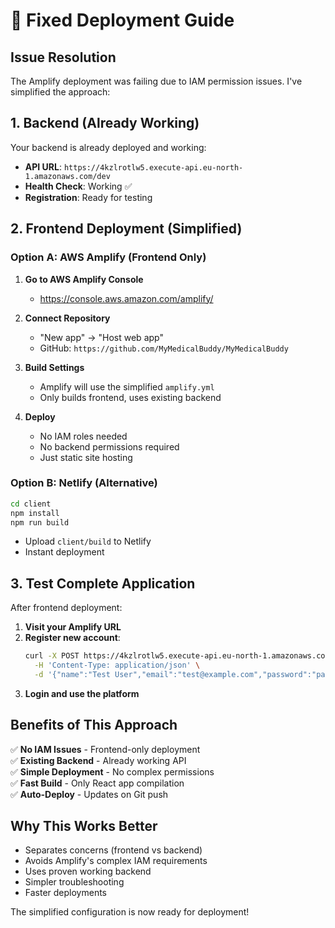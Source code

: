# 🚀 Fixed Deployment Guide

## Issue Resolution

The Amplify deployment was failing due to IAM permission issues. I've simplified the approach:

## 1. Backend (Already Working)

Your backend is already deployed and working:
- **API URL**: `https://4kzlrotlw5.execute-api.eu-north-1.amazonaws.com/dev`
- **Health Check**: Working ✅
- **Registration**: Ready for testing

## 2. Frontend Deployment (Simplified)

### Option A: AWS Amplify (Frontend Only)

1. **Go to AWS Amplify Console**
   - https://console.aws.amazon.com/amplify/

2. **Connect Repository**
   - "New app" → "Host web app"
   - GitHub: `https://github.com/MyMedicalBuddy/MyMedicalBuddy`

3. **Build Settings**
   - Amplify will use the simplified `amplify.yml`
   - Only builds frontend, uses existing backend

4. **Deploy**
   - No IAM roles needed
   - No backend permissions required
   - Just static site hosting

### Option B: Netlify (Alternative)

```bash
cd client
npm install
npm run build
```
- Upload `client/build` to Netlify
- Instant deployment

## 3. Test Complete Application

After frontend deployment:

1. **Visit your Amplify URL**
2. **Register new account**:
   ```bash
   curl -X POST https://4kzlrotlw5.execute-api.eu-north-1.amazonaws.com/dev/api/register \
     -H 'Content-Type: application/json' \
     -d '{"name":"Test User","email":"test@example.com","password":"password123"}'
   ```
3. **Login and use the platform**

## Benefits of This Approach

✅ **No IAM Issues** - Frontend-only deployment  
✅ **Existing Backend** - Already working API  
✅ **Simple Deployment** - No complex permissions  
✅ **Fast Build** - Only React app compilation  
✅ **Auto-Deploy** - Updates on Git push  

## Why This Works Better

- Separates concerns (frontend vs backend)
- Avoids Amplify's complex IAM requirements
- Uses proven working backend
- Simpler troubleshooting
- Faster deployments

The simplified configuration is now ready for deployment!